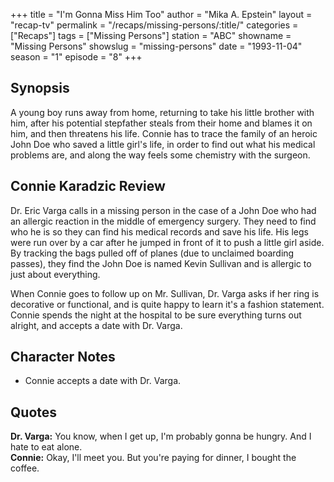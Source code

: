 +++
title = "I'm Gonna Miss Him Too"
author = "Mika A. Epstein"
layout = "recap-tv"
permalink = "/recaps/missing-persons/:title/"
categories = ["Recaps"]
tags = ["Missing Persons"]
station = "ABC"
showname = "Missing Persons"
showslug = "missing-persons"
date = "1993-11-04"
season = "1"
episode = "8"
+++
  
## Synopsis

A young boy runs away from home, returning to take his little brother with him, after his potential stepfather steals from their home and blames it on him, and then threatens his life. Connie has to trace the family of an heroic John Doe who saved a little girl's life, in order to find out what his medical problems are, and along the way feels some chemistry with the surgeon.

## Connie Karadzic Review

Dr. Eric Varga calls in a missing person in the case of a John Doe who had an allergic reaction in the middle of emergency surgery. They need to find who he is so they can find his medical records and save his life. His legs were run over by a car after he jumped in front of it to push a little girl aside. By tracking the bags pulled off of planes (due to unclaimed boarding passes), they find the John Doe is named Kevin Sullivan and is allergic to just about everything.

When Connie goes to follow up on Mr. Sullivan, Dr. Varga asks if her ring is decorative or functional, and is quite happy to learn it's a fashion statement. Connie spends the night at the hospital to be sure everything turns out alright, and accepts a date with Dr. Varga.

## Character Notes

* Connie accepts a date with Dr. Varga.

## Quotes
**Dr. Varga:** You know, when I get up, I'm probably gonna be hungry. And I hate to eat alone.  
**Connie:** Okay, I'll meet you. But you're paying for dinner, I bought the coffee.
